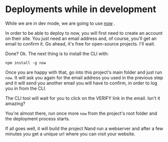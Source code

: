 # Deployments while in development

While we are in dev mode, we are going to use [now](https://zeit.co/now) .

In order to be able to deploy to now, you will first need to create an account on
their site. You just need an email address and, of course, you'll get an email to confirm it.
Go ahead, it's free for open-source projects. I'll wait.

Done? Ok. The next thing is to install the CLI with:

    npm install -g now

Once you are happy with that, go into this project's main folder and just run `now`. It will ask
you again for the email address you used in the previous step and it will send you another
email you will have to confirm, in order to log you in from the CLI.

The CLI tool will wait for you to click on the VERIFY link in the email. Isn't it amazing?

You're almost there, run once more `now` from the project's root folder and the deployment
process starts. 

If all goes well, it will build the project Nand run a webserver and after a few minutes you get 
a unique url where you can visit your website.



